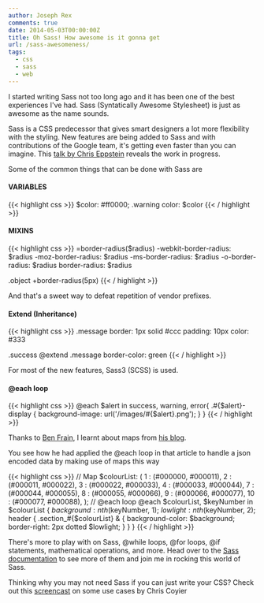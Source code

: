 ```yaml
---
author: Joseph Rex
comments: true
date: 2014-05-03T00:00:00Z
title: Oh Sass! How awesome is it gonna get
url: /sass-awesomeness/
tags:
  - css
  - sass
  - web
---
```


I started writing Sass not too long ago and it has been one of the best experiences I've had. Sass (Syntatically Awesome Stylesheet) is just as awesome as the name sounds.
<!--more-->

Sass is a CSS predecessor that gives smart designers a lot more flexibility with the styling. New features are being added to Sass and with contributions of the Google team, it's getting even faster than you can imagine. This [talk by Chris Eppstein][1] reveals the work in progress.

Some of the common things that can be done with Sass are

#### VARIABLES

{{< highlight css >}}
$color: #ff0000;
.warning
    color: $color
{{< / highlight >}}

#### MIXINS

{{< highlight css >}}
=border-radius($radius)
    -webkit-border-radius: $radius
    -moz-border-radius:    $radius
    -ms-border-radius:     $radius
    -o-border-radius:      $radius
    border-radius:         $radius

.object
     +border-radius(5px)
{{< / highlight >}}

And that's a sweet way to defeat repetition of vendor prefixes.

#### Extend (Inheritance)

{{< highlight css >}}
.message
        border: 1px solid #ccc
        padding: 10px
        color: #333

.success
        @extend .message
        border-color: green
{{< / highlight >}}

For most of the new features, Sass3 (SCSS) is used.

#### @each loop

{{< highlight css >}}
@each $alert in success, warning, error{
  .#{$alert}-display {
    background-image: url('/images/#{$alert}.png');
  }
}
{{< / highlight >}}

Thanks to [Ben Frain][2], I learnt about maps from [his blog][3].

You see how he had applied the @each loop in that article to handle a json encoded data by making use of maps this way

{{< highlight css >}}
// Map
$colourList: (
    1  : (#000000, #000011),
    2  : (#000011, #000022),
    3  : (#000022, #000033),
    4  : (#000033, #000044),
    7  : (#000044, #000055),
    8  : (#000055, #000066),
    9  : (#000066, #000077),
    10 : (#000077, #000088),
);
// @each loop
@each $colourList, $keyNumber in $colourList {
    $background: nth($keyNumber, 1);
    $lowlight: nth($keyNumber, 2);
    header {
        .section_#{$colourList} & {
            background-color: $background;
            border-right: 2px dotted $lowlight;
        }
    }
}
{{< / highlight >}}

There's more to play with on Sass, @while loops, @for loops, @if statements, mathematical operations, and more. Head over to the <a href="http://sass-lang.com/documentation/file.Sass_REFERENCE.html" target="_blank">Sass documentation</a> to see more of them and join me in rocking this world of Sass.

Thinking why you may not need Sass if you can just write your CSS? Check out this <a href="http://css-tricks.com/video-screencasts/132-quick-useful-case-sass-math-mixins/" target="_blank">screencast</a> on some use cases by Chris Coyier

 [1]: https://www.youtube.com/watch?v=-ZJeOJGazgE
 [2]: http://benfrain.com/
 [3]: http://benfrain.com/using-lists-with-maps-in-sass-3-3
